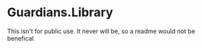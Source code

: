 # Guardians.Library
This isn't for public use. It never will be, so a readme would not be benefical.
